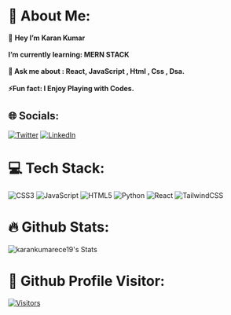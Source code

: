 # 💫 About Me:
🔭 **Hey I’m Karan Kumar** <br>
<br> **I’m currently learning: MERN STACK<br><br>💬 Ask me about : React, JavaScript , Html , Css , Dsa.<br><br>⚡Fun fact: I Enjoy Playing with Codes.**


## 🌐 Socials:
[![Twitter](https://img.shields.io/badge/Twitter-%231DA1F2.svg?logo=Twitter&logoColor=white)](https://twitter.com/karankumar74776)  [![LinkedIn](https://img.shields.io/badge/LinkedIn-%230077B5.svg?logo=linkedin&logoColor=white)](https://www.linkedin.com/in/karan-kumar-07a331238/)

# 💻 Tech Stack:
![CSS3](https://img.shields.io/badge/css3-%231572B6.svg?style=for-the-badge&logo=css3&logoColor=white) ![JavaScript](https://img.shields.io/badge/javascript-%23323330.svg?style=for-the-badge&logo=javascript&logoColor=%23F7DF1E) ![HTML5](https://img.shields.io/badge/html5-%23E34F26.svg?style=for-the-badge&logo=html5&logoColor=white) ![Python](https://img.shields.io/badge/python-3670A0?style=for-the-badge&logo=python&logoColor=ffdd54) ![React](https://img.shields.io/badge/react-%2320232a.svg?style=for-the-badge&logo=react&logoColor=%2361DAFB) ![TailwindCSS](https://img.shields.io/badge/tailwindcss-%2338B2AC.svg?style=for-the-badge&logo=tailwind-css&logoColor=white)<br>
# 🔥 Github Stats:<br>
![karankumarece19's Stats](https://github-readme-stats.vercel.app/api?username=karankumarece19&theme=vue-dark&show_icons=true&hide_border=true&count_private=true)
<br>
# 👀 Github Profile Visitor:<br>
[![Visitors](https://api.visitorbadge.io/api/visitors?path=karankumarece19&label=PROFILE%20VISITORS&labelColor=%232ccce4&countColor=%23555555&labelStyle=upper)](https://visitorbadge.io/status?path=karankumarece19)
<br>
